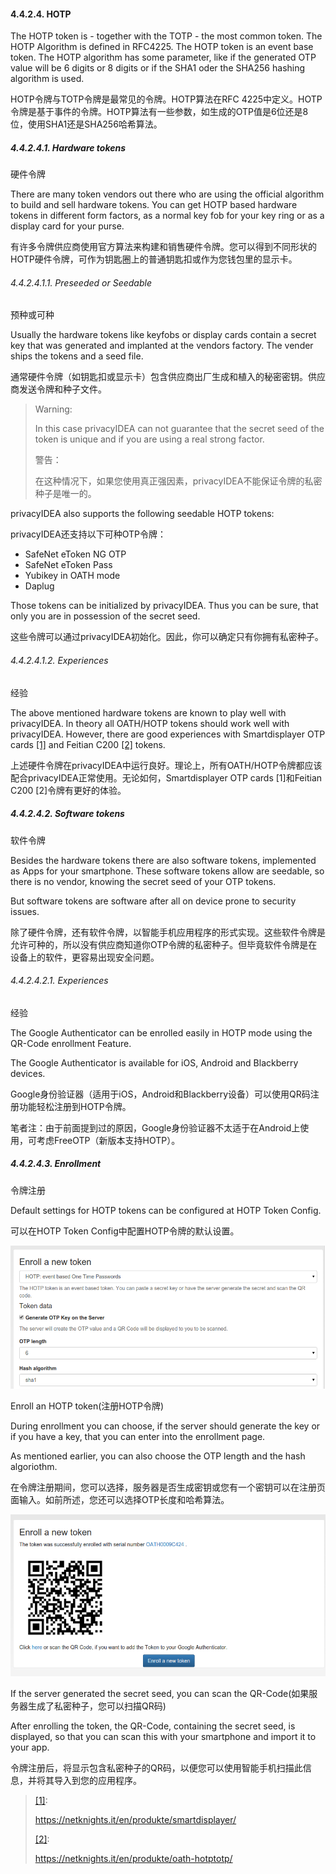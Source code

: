 #### 4.4.2.4. HOTP

The HOTP token is - together with the TOTP - the most common token. The HOTP Algorithm is defined in RFC4225. The HOTP token is an event base token. The HOTP algorithm has some parameter, like if the generated OTP value will be 6 digits or 8 digits or if the SHA1 oder the SHA256 hashing algorithm is used.

HOTP令牌与TOTP令牌是最常见的令牌。HOTP算法在RFC 4225中定义。HOTP令牌是基于事件的令牌。HOTP算法有一些参数，如生成的OTP值是6位还是8位，使用SHA1还是SHA256哈希算法。

##### 4.4.2.4.1. Hardware tokens

硬件令牌

There are many token vendors out there who are using the official algorithm to build and sell hardware tokens. You can get HOTP based hardware tokens in different form factors, as a normal key fob for your key ring or as a display card for your purse.

有许多令牌供应商使用官方算法来构建和销售硬件令牌。您可以得到不同形状的HOTP硬件令牌，可作为钥匙圈上的普通钥匙扣或作为您钱包里的显示卡。

###### 4.4.2.4.1.1. Preseeded or Seedable

预种或可种

Usually the hardware tokens like keyfobs or display cards contain a secret key that was generated and implanted at the vendors factory. The vender ships the tokens and a seed file.

通常硬件令牌（如钥匙扣或显示卡）包含供应商出厂生成和植入的秘密密钥。供应商发送令牌和种子文件。

> Warning:
> 
> In this case privacyIDEA can not guarantee that the secret seed of the token is unique and if you are using a real strong factor.
> 
> 警告：
> 
> 在这种情况下，如果您使用真正强因素，privacyIDEA不能保证令牌的私密种子是唯一的。

privacyIDEA also supports the following seedable HOTP tokens:

privacyIDEA还支持以下可种OTP令牌：

* SafeNet eToken NG OTP
* SafeNet eToken Pass
* Yubikey in OATH mode
* Daplug

Those tokens can be initialized by privacyIDEA. Thus you can be sure, that only you are in possession of the secret seed.

这些令牌可以通过privacyIDEA初始化。因此，你可以确定只有你拥有私密种子。

###### 4.4.2.4.1.2. Experiences

经验

The above mentioned hardware tokens are known to play well with privacyIDEA. In theory all OATH/HOTP tokens should work well with privacyIDEA. However, there are good experiences with Smartdisplayer OTP cards <span id="id1">[[1]](#smartdisplayer)</span> and Feitian C200 <span id="id2">[[2]](#feitian)</span> tokens.

上述硬件令牌在privacyIDEA中运行良好。理论上，所有OATH/HOTP令牌都应该配合privacyIDEA正常使用。无论如何，Smartdisplayer OTP cards [1]和Feitian C200 [2]令牌有更好的体验。

##### 4.4.2.4.2. Software tokens

软件令牌

Besides the hardware tokens there are also software tokens, implemented as Apps for your smartphone. These software tokens allow are seedable, so there is no vendor, knowing the secret seed of your OTP tokens.

But software tokens are software after all on device prone to security issues.

除了硬件令牌，还有软件令牌，以智能手机应用程序的形式实现。这些软件令牌是允许可种的，所以没有供应商知道你OTP令牌的私密种子。但毕竟软件令牌是在设备上的软件，更容易出现安全问题。

###### 4.4.2.4.2.1. Experiences

经验

The Google Authenticator can be enrolled easily in HOTP mode using the QR-Code enrollment Feature.

The Google Authenticator is available for iOS, Android and Blackberry devices.

Google身份验证器（适用于iOS，Android和Blackberry设备）可以使用QR码注册功能轻松注册到HOTP令牌。

笔者注：由于前面提到过的原因，Google身份验证器不太适于在Android上使用，可考虑FreeOTP（新版本支持HOTP）。

##### 4.4.2.4.3. Enrollment

令牌注册

Default settings for HOTP tokens can be configured at HOTP Token Config.

可以在HOTP Token Config中配置HOTP令牌的默认设置。

![enroll_hotp1](../Contents/enroll_hotp1.png)

Enroll an HOTP token(注册HOTP令牌)

During enrollment you can choose, if the server should generate the key or if you have a key, that you can enter into the enrollment page.

As mentioned earlier, you can also choose the OTP length and the hash algoriothm.

在令牌注册期间，您可以选择，服务器是否生成密钥或您有一个密钥可以在注册页面输入。如前所述，您还可以选择OTP长度和哈希算法。

![enroll_hotp2](../Contents/enroll_hotp2.png)

If the server generated the secret seed, you can scan the QR-Code(如果服务器生成了私密种子，您可以扫描QR码)

After enrolling the token, the QR-Code, containing the secret seed, is displayed, so that you can scan this with your smartphone and import it to your app.

令牌注册后，将显示包含私密种子的QR码，以便您可以使用智能手机扫描此信息，并将其导入到您的应用程序。

> <span id="smartdisplayer">[[1]](#id1)</span>:
> 
> <https://netknights.it/en/produkte/smartdisplayer/>
> 
> <span id="feitian">[[2]](#id2)</span>:
> 
> <https://netknights.it/en/produkte/oath-hotptotp/>